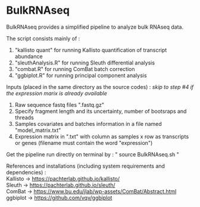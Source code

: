 # BulkRNAseq

BulkRNAseq provides a simplified pipeline to analyze bulk RNAseq data.

The script consists mainly of :
1) "kallisto quant" for running Kallisto quantification of transcript abundance
2) "sleuthAnalysis.R" for running Sleuth differential analysis
3) "combat.R" for running ComBat batch correction
4) "ggbiplot.R" for running principal component analysis

Inputs (placed in the same directory as the source codes) :
*skip to step #4 if the expression marix is already available*
1) Raw sequence fastq files ".fastq.gz"
2) Specify fragment length and its uncertainty, number of bootsraps and threads
4) Samples covariates and batches information in a file named "model_matrix.txt"
4) Expression matrix in ".txt" with column as samples x row as transcripts or genes (filename must contain the word "expression") 

Get the pipeline run directly on terminal by :
" source BulkRNAseq.sh "

References and installations (including system requirements and dependencies) :  
Kallisto -> https://pachterlab.github.io/kallisto/  
Sleuth -> https://pachterlab.github.io/sleuth/  
ComBat -> https://www.bu.edu/jlab/wp-assets/ComBat/Abstract.html  
ggbiplot -> https://github.com/vqv/ggbiplot 
